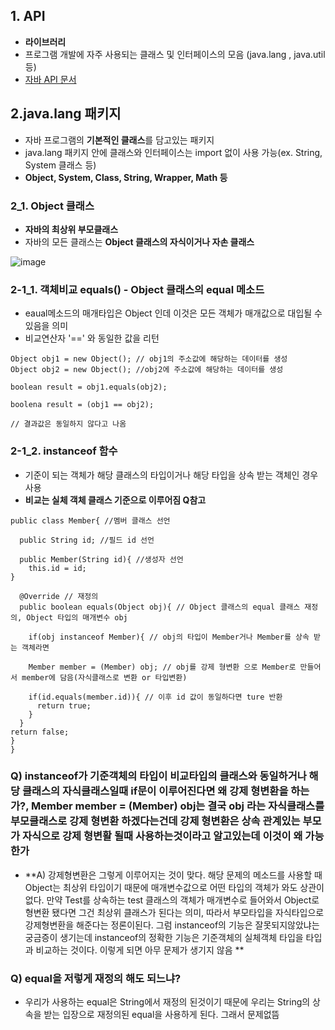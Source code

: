 ## 1. API
+ **라이브러리**
+ 프로그램 개발에 자주 사용되는 클래스 및 인터페이스의 모음 (java.lang , java.util 등)
+ [자바 API 문서](https://docs.oracle.com/en/java/javase/index.html)

## 2.java.lang 패키지
+ 자바 프로그램의 **기본적인 클래스**를 담고있는 패키지
+ java.lang 패키지 안에 클래스와 인터페이스는 import 없이 사용 가능(ex. String, System 클래스 등)
+ **Object, System, Class, String, Wrapper, Math 등**

### 2_1. Object 클래스
+ **자바의 최상위 부모클래스**
+ 자바의 모든 클래스는 **Object 클래스의 자식이거나 자손 클래스**

![image](https://github.com/jjhh1234/Buil_Study/assets/105401500/27ac43ab-5472-468c-9d1a-8f6a5c4b6dec)

### 2-1_1. 객체비교 equals() - Object 클래스의 equal 메소드
+ eaual메소드의 매개타입은 Object 인데 이것은 모든 객체가 매개값으로 대입될 수 있음을 의미
+ 비교연산자 '==' 와 동일한 값을 리턴

```
Object obj1 = new Object(); // obj1의 주소값에 해당하는 데이터를 생성
Object obj2 = new Object(); //obj2에 주소값에 해당하는 데이터를 생성

boolean result = obj1.equals(obj2);

boolena result = (obj1 == obj2);

// 결과값은 동일하지 않다고 나옴

```

### 2-1_2. instanceof 함수
+ 기준이 되는 객체가 해당 클래스의 타입이거나 해당 타입을 상속 받는 객체인 경우 사용
+ **비교는 실체 객체 클래스 기준으로 이루어짐 Q참고**

```
public class Member{ //멤버 클래스 선언

  public String id; //필드 id 선언

  public Member(String id){ //생성자 선언
    this.id = id;
}

  @Override // 재정의
  public boolean equals(Object obj){ // Object 클래스의 equal 클래스 재정의, Object 타입의 매개변수 obj

    if(obj instanceof Member){ // obj의 타입이 Member거나 Member를 상속 받는 객체라면

    Member member = (Member) obj; // obj를 강제 형변환 으로 Member로 만들어서 member에 담음(자식클래스로 변환 or 타입변환)

    if(id.equals(member.id)){ // 이후 id 값이 동일하다면 ture 반환
      return true;
    }
  }
return false;
}
}
```

### Q) instanceof가 기준객체의 타입이 비교타입의 클래스와 동일하거나 해당 클래스의 자식클래스일때 if문이 이루어진다면 왜 강제 형변환을 하는가?, Member member = (Member) obj는 결국 obj 라는 자식클래스를 부모클래스로 강제 형변환 하겠다는건데 강제 형변환은 상속 관계있는 부모가 자식으로 강제 형변활 될때 사용하는것이라고 알고있는데 이것이 왜 가능한가
+ **A) 강제형변환은 그렇게 이루어지는 것이 맞다. 해당 문제의  메소드를 사용할 때 Object는 최상위 타입이기 때문에 매개변수값으로 어떤 타입의 객체가 와도 상관이 없다. 만약 Test를 상속하는 test 클래스의 객체가 매개변수로 들어와서 Object로 형변환 됐다면 그건 최상위 클래스가 된다는 의미, 따라서 부모타입을 자식타입으로 강제형변환을 해준다는 정론이된다. 그럼 instanceof의 기능은 잘못되지않았냐는 궁금증이 생기는데 instanceof의 정확한 기능은 기준객체의 실체객체 타입을 타입과 비교하는 것이다. 이렇게 되면 아무 문제가 생기지 않음 **

### Q) equal을 저렇게 재정의 해도 되느냐?
+ 우리가 사용하는 equal은 String에서 재정의 된것이기 때문에 우리는 String의 상속을 받는 입장으로 재정의된 equal을 사용하게 된다. 그래서 문제없뜸 
